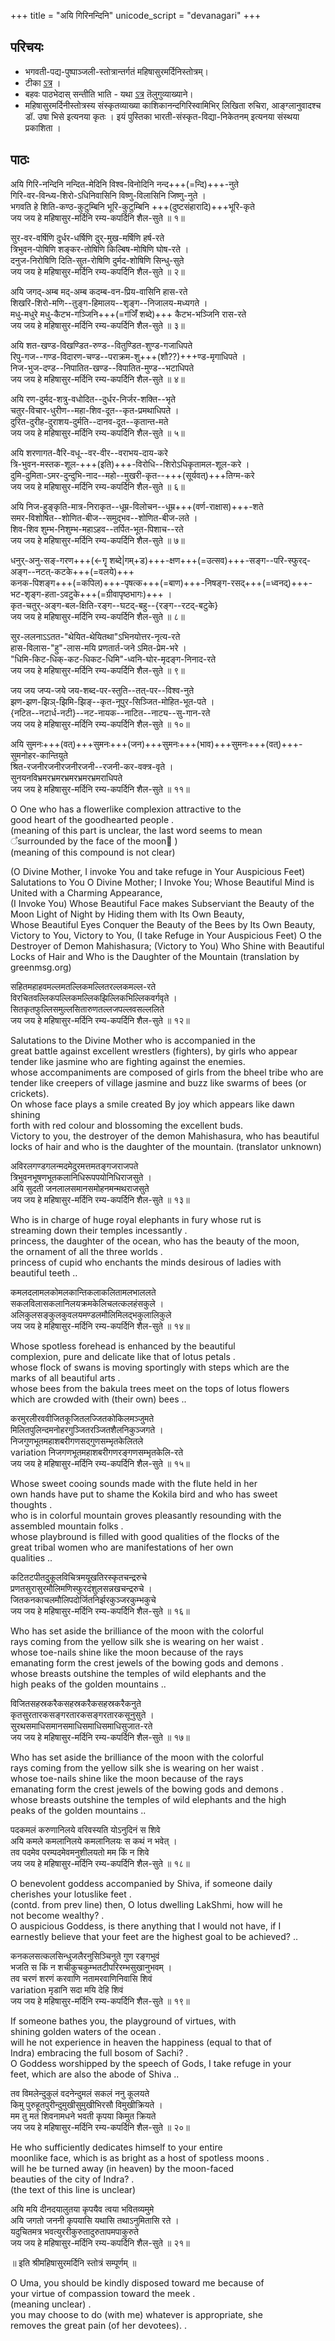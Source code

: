 +++
title = "अयि गिरिनन्दिनि"
unicode_script = "devanagari"
+++

## परिचयः
- भगवती-पद्य-पुष्पाञ्जली-स्तोत्रान्तर्गतं महिषासुरमर्दिनिस्तोत्रम्।
- टीका [ऽत्र](https://archive.org/details/mahishasuramardi021148mbp/page/n69/mode/2up) ।
- बहवः पाठभेदास् सन्तीति भाति - यथा [ऽत्र](https://archive.org/details/mahishasuramardi021148mbp/page/n69/mode/2up) तॆलुगुव्याख्याने। 
- महिषासुरमर्दिनीस्तोत्रस्य संस्कृतव्याख्या काशिकानन्दगिरिस्वामिभिर् लिखिता रुचिरा, आङ्ग्लानुवादश्च डॉ. उषा भिसे इत्यनया कृतः । इयं पुस्तिका भारती-संस्कृत-विद्या-निकेतनम् इत्यनया संस्थया प्रकाशिता ।

## पाठः
अयि गिरि-नन्दिनि नन्दित-मेदिनि विश्व-विनोदिनि नन्द+++(=न्दि)+++-नुते  
गिरि-वर-विन्ध्य-शिरो-ऽधिनिवासिनि विष्णु-विलासिनि जिष्णु-नुते ।  
भगवति हे शिति-कण्ठ-कुटुम्बिनि भूरि-कुटुम्बिनि +++(दुष्टसंहारादि)+++भूरि-कृते  
जय जय हे महिषासुर-मर्दिनि रम्य-कपर्दिनि शैल-सुते ॥ १॥

सुर-वर-वर्षिणि दुर्धर-धर्षिणि दुर्-मुख-मर्षिणि हर्ष-रते  
त्रिभुवन-पोषिणि शङ्कर-तोषिणि किल्बिष-मोषिणि घोष-रते ।  
दनुज-निरोषिणि दिति-सुत-रोषिणि दुर्मद-शोषिणि सिन्धु-सुते  
जय जय हे महिषासुर-मर्दिनि रम्य-कपर्दिनि शैल-सुते ॥ २॥

अयि जगद्-अम्ब मद्-अम्ब कदम्ब-वन-प्रिय-वासिनि हास-रते  
शिखरि-शिरो-मणि--तुङ्ग-हिमालय--शृङ्ग--निजालय-मध्यगते ।  
मधु-मधुरे मधु-कैटभ-गञ्जिनि+++(=ग॑जिँ॑ शब्दे)+++ कैटभ-भञ्जिनि रास-रते  
जय जय हे महिषासुर-मर्दिनि रम्य-कपर्दिनि शैल-सुते ॥ ३॥

अयि शत-खण्ड-विखण्डित-रुण्ड--वितुण्डित-शुण्ड-गजाधिपते  
रिपु-गज--गण्ड-विदारण-चण्ड--पराक्रम-शु+++(शौ??)+++ण्ड-मृगाधिपते ।  
निज-भुज-दण्ड--निपातित-खण्ड--विपातित-मुण्ड--भटाधिपते  
जय जय हे महिषासुर-मर्दिनि रम्य-कपर्दिनि शैल-सुते ॥ ४॥

अयि रण-दुर्मद-शत्रु-वधोदित--दुर्धर-निर्जर-शक्ति--भृते  
चतुर-विचार-धुरीण--महा-शिव-दूत--कृत-प्रमथाधिपते ।  
दुरित-दुरीह-दुराशय-दुर्मति--दानव-दूत--कृतान्त-मते  
जय जय हे महिषासुर-मर्दिनि रम्य-कपर्दिनि शैल-सुते ॥ ५॥


अयि शरणागत-वैरि-वधू--वर-वीर--वराभय-दाय-करे  
त्रि-भुवन-मस्तक-शूल-+++(इति)+++-विरोधि--शिरोऽधिकृतामल-शूल-करे ।  
दुमि-दुमिता-ऽमर-दुन्दुभि-नाद--महो--मुखरी-कृत--+++(सूर्यवत्)+++तिग्म-करे  
जय जय हे महिषासुर-मर्दिनि रम्य-कपर्दिनि शैल-सुते ॥ ६॥

अयि निज-हुङ्कृति-मात्र-निराकृत--धूम्र-विलोचन--धूम्र+++(वर्ण-राक्षास)+++-शते  
समर-विशोषित--शोणित-बीज--समुद्भव--शोणित-बीज-लते ।  
शिव-शिव शुम्भ-निशुम्भ-महाऽहव--तर्पित-भूत-पिशाच--रते  
जय जय हे महिषासुर-मर्दिनि रम्य-कपर्दिनि शैल-सुते ॥ ७॥

धनुर्-अनु-सङ्-गरण+++(←गॄ शब्दे|गम्+ड)+++-क्षण+++(=उत्सव)+++-सङ्ग--परि-स्फुरद्-अङ्ग--नटत्-कटके+++(=वलये)+++  
कनक-पिशङ्ग+++(=कपिल)+++-पृषत्क+++(=बाण)+++-निषङ्ग-रसद्+++(=ध्वनद्)+++-भट-शृङ्ग-हता-ऽवटुके+++(=ग्रीवापृष्ठभागः)+++ ।  
कृत-चतुर्-अङ्ग-बल-क्षिति-रङ्ग--घटद्-बहु--{रङ्ग--रटद्-बटुके}  
जय जय हे महिषासुर-मर्दिनि रम्य-कपर्दिनि शैल-सुते ॥ ८॥

सुर-ललनाऽऽतत-"थेयित-थेयितथा"ऽभिनयोत्तर-नृत्य-रते  
हास-विलास-"हु"-लास-मयि प्रणतार्त-जने ऽमित-प्रेम-भरे ।  
"धिमि-किट-धिक्-कट-धिकट-धिमि"-ध्वनि-घोर-मृदङ्ग-निनाद-रते  
जय जय हे महिषासुर-मर्दिनि रम्य-कपर्दिनि शैल-सुते ॥ ९॥

जय जय जप्य-जये जय-शब्द-पर-स्तुति--तत्-पर--विश्व-नुते  
झण-झण-झिञ्-झिमि-झिङ्--कृत-नूपुर-सिञ्जित-मोहित-भूत-पते ।  
{नटित--नटार्ध-नटी}--नट-नायक--नाटित--नाट्य--सु-गान-रते  
जय जय हे महिषासुर-मर्दिनि रम्य-कपर्दिनि शैल-सुते ॥ १०॥

अयि सुमनः+++(वत्)+++सुमनः+++(जन)+++सुमनः+++(भाव)+++सुमनः+++(वत्)+++-सुमनोहर-कान्तियुते  
श्रित-रजनीरजनीरजनीरजनी--रजनी-कर-वक्त्र-वृते ।  
सुनयनविभ्रमरभ्रमरभ्रमरभ्रमरभ्रमराधिपते  
जय जय हे महिषासुर-मर्दिनि रम्य-कपर्दिनि शैल-सुते ॥ ११॥

O One who has a flowerlike complexion attractive to the  
good heart of the goodhearted people .  
(meaning of this part is unclear, the last word seems to mean  
᳚surrounded by the face of the moon᳚ )  
(meaning of this compound is not clear)

(O Divine Mother, I invoke You and take refuge in Your Auspicious Feet)  
Salutations to You O Divine Mother; I Invoke You; Whose Beautiful Mind is United with a Charming Appearance,  
(I Invoke You) Whose Beautiful Face makes Subserviant the Beauty of the Moon Light of Night by Hiding them with Its Own Beauty,  
Whose Beautiful Eyes Conquer the Beauty of the Bees by Its Own Beauty,  
Victory to You, Victory to You, (I take Refuge in Your Auspicious Feet) O the Destroyer of Demon Mahishasura; (Victory to You) Who Shine with Beautiful Locks of Hair and Who is the Daughter of the Mountain (translation by greenmsg.org)

सहितमहाहवमल्लमतल्लिकमल्लितरल्लकमल्ल-रते  
विरचितवल्लिकपल्लिकमल्लिकझिल्लिकभिल्लिकवर्गवृते ।  
सितकृतफुल्लिसमुल्लसितारुणतल्लजपल्लवसल्ललिते  
जय जय हे महिषासुर-मर्दिनि रम्य-कपर्दिनि शैल-सुते ॥ १२॥

Salutations to the Divine Mother who is accompanied in the  
great battle against excellent wrestlers (fighters), by girls who appear  
tender like jasmine who are fighting against the enemies.  
whose accompaniments are composed of girls from the bheel tribe who are  
tender like creepers of village jasmine and buzz like swarms of bees (or  
crickets).  
On whose face plays a smile created By joy which appears like dawn shining  
forth with red colour and blossoming the excellent buds.  
Victory to you, the destroyer of the demon Mahishasura, who has beautiful  
locks of hair and who is the daughter of the mountain. (translator unknown)

अविरलगण्डगलन्मदमेदुरमत्तमतङ्गजराजपते  
त्रिभुवनभूषणभूतकलानिधिरूपपयोनिधिराजसुते ।  
अयि सुदती जनलालसमानसमोहनमन्मथराजसुते  
जय जय हे महिषासुर-मर्दिनि रम्य-कपर्दिनि शैल-सुते ॥ १३॥

Who is in charge of huge royal elephants in fury whose rut is  
streaming down their temples incessantly .  
princess, the daughter of the ocean, who has the beauty of the moon,  
the ornament of all the three worlds .  
princess of cupid who enchants the minds desirous of ladies with  
beautiful teeth ..

कमलदलामलकोमलकान्तिकलाकलितामलभाललते  
सकलविलासकलानिलयक्रमकेलिचलत्कलहंसकुले ।  
अलिकुलसङ्कुलकुवलयमण्डलमौलिमिलद्भकुलालिकुले  
जय जय हे महिषासुर-मर्दिनि रम्य-कपर्दिनि शैल-सुते ॥ १४॥

Whose spotless forehead is enhanced by the beautiful  
complexion, pure and delicate like that of lotus petals .  
whose flock of swans is moving sportingly with steps which are the  
marks of all beautiful arts .  
whose bees from the bakula trees meet on the tops of lotus flowers  
which are crowded with (their own) bees ..

करमुरलीरववीजितकूजितलज्जितकोकिलमञ्जुमते  
मिलितपुलिन्दमनोहरगुञ्जितरञ्जितशैलनिकुञ्जगते ।  
निजगुणभूतमहाशबरीगणसद्गुणसम्भृतकेलितले  
variation  निजगणभूतमहाशबरीगणरङ्गणसम्भृतकेलि-रते  
जय जय हे महिषासुर-मर्दिनि रम्य-कपर्दिनि शैल-सुते ॥ १५॥

Whose sweet cooing sounds made with the flute held in her  
own hands have put to shame the Kokila bird and who has sweet  
thoughts .  
who is in colorful mountain groves pleasantly resounding with the  
assembled mountain folks .  
whose playbround is filled with good qualities of the flocks of the  
great tribal women who are manifestations of her own  
qualities ..

कटितटपीतदुकूलविचित्रमयूखतिरस्कृतचन्द्ररुचे  
प्रणतसुरासुरमौलिमणिस्फुरदंशुलसन्नखचन्द्ररुचे ।  
जितकनकाचलमौलिपदोर्जितनिर्झरकुञ्जरकुम्भकुचे  
जय जय हे महिषासुर-मर्दिनि रम्य-कपर्दिनि शैल-सुते ॥ १६॥

Who has set aside the brilliance of the moon with the colorful  
rays coming from the yellow silk she is wearing on her waist .  
whose toe-nails shine like the moon because of the rays  
emanating form the crest jewels of the bowing gods and demons .  
whose breasts outshine the temples of wild elephants and the  
high peaks of the golden mountains ..

विजितसहस्रकरैकसहस्रकरैकसहस्रकरैकनुते  
कृतसुरतारकसङ्गरतारकसङ्गरतारकसूनुसुते ।  
सुरथसमाधिसमानसमाधिसमाधिसमाधिसुजात-रते  
जय जय हे महिषासुर-मर्दिनि रम्य-कपर्दिनि शैल-सुते ॥ १७॥

Who has set aside the brilliance of the moon with the colorful  
rays coming from the yellow silk she is wearing on her waist .  
whose toe-nails shine like the moon because of the rays  
emanating form the crest jewels of the bowing gods and demons .  
whose breasts outshine the temples of wild elephants and the high  
peaks of the golden mountains ..

पदकमलं करुणानिलये वरिवस्यति योऽनुदिनं स शिवे  
अयि कमले कमलानिलये कमलानिलयः स कथं न भवेत् ।  
तव पदमेव परम्पदमेवमनुशीलयतो मम किं न शिवे  
जय जय हे महिषासुर-मर्दिनि रम्य-कपर्दिनि शैल-सुते ॥ १८॥

O benevolent goddess accompanied by Shiva, if someone daily  
cherishes your lotuslike feet .  
(contd. from prev line) then, O lotus dwelling LakShmi, how will he  
not become wealthy? .  
O auspicious Goddess, is there anything that I would not have, if I  
earnestly believe that your feet are the highest goal to be achieved? ..

कनकलसत्कलसिन्धुजलैरनुसिञ्चिनुते गुण रङ्गभुवं  
भजति स किं न शचीकुचकुम्भतटीपरिरम्भसुखानुभवम् ।  
तव चरणं शरणं करवाणि नतामरवाणिनिवासि शिवं  
variation  मृडानि सदा मयि देहि शिवं  
जय जय हे महिषासुर-मर्दिनि रम्य-कपर्दिनि शैल-सुते ॥ १९॥

If someone bathes you, the playground of virtues, with  
shining golden waters of the ocean .  
will he not experience in heaven the happiness (equal to that of  
Indra) embracing the full bosom of Sachi? .  
O Goddess worshipped by the speech of Gods, I take refuge in your  
feet, which are also the abode of Shiva ..

तव विमलेन्दुकुलं वदनेन्दुमलं सकलं ननु कूलयते  
किमु पुरुहूतपुरीन्दुमुखीसुमुखीभिरसौ विमुखीक्रियते ।  
मम तु मतं शिवनामधने भवती कृपया किमुत क्रियते  
जय जय हे महिषासुर-मर्दिनि रम्य-कपर्दिनि शैल-सुते ॥ २०॥

He who sufficiently dedicates himself to your entire  
moonlike face, which is as bright as a host of spotless moons .  
will he be turned away (in heaven) by the moon-faced  
beauties of the city of Indra? .  
(the text of this line is unclear)

अयि मयि दीनदयालुतया कृपयैव त्वया भवितव्यमुमे  
अयि जगतो जननी कृपयासि यथासि तथाऽनुमितासि रते ।  
यदुचितमत्र भवत्युररीकुरुतादुरुतापमपाकुरुते  
जय जय हे महिषासुर-मर्दिनि रम्य-कपर्दिनि शैल-सुते ॥ २१॥

॥ इति श्रीमहिषासुरमर्दिनि स्तोत्रं सम्पूर्णम् ॥

O Uma, you should be kindly disposed toward me because of  
your virtue of compassion toward the meek .  
(meaning unclear) .  
you may choose to do (with me) whatever is appropriate, she  
removes the great pain (of her devotees). .  
  
  
 